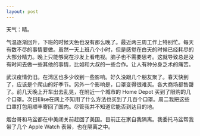 ```yaml
---
layout: post
---
```


天气：晴。

气温逐渐回升，下班的时候天色也没有那么晚了。最近两三周工作上特别忙。每天有数不尽的事情要做。虽然一天上班八个小时，但是感觉在白天的时候已经耗尽的大部分精力。晚上只能够窝在沙发上看电视。脑子也不需要思考。这就导致总是没有时间去做一些其他的事情，比如和大叔的一些合作。让人有种分身乏术的痛苦。

武汉疫情仍旧。在湾区也多少收到一些影响。好久没跟几个朋友聚了。春天快到了，应该是个爬山的好季节。另外一个影响是，口罩变得很难买。各大商场都售罄了。前几天晚上开车出去乱晃，在附近一个城市的 Home Depot 买到了限购的几个口罩。次日Elise在网上不知用了什么方法也买到了几百个口罩。周二我把这些口罩打包用顺丰寄回了国内。尽管我并不知道它能否到达目的地。

烟台哥和马盆都在中美闭关前赶回了美国。目前正在家自我隔离。我委托马盆帮我带了几个 Apple Watch 表带，也在隔离之中。

